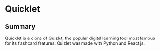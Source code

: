 # Quicklet

## Summary
Quicklet is a clone of Quizlet, the popular digital learning tool most famous for its flashcard features. Quizlet was made with Python and React.js.


